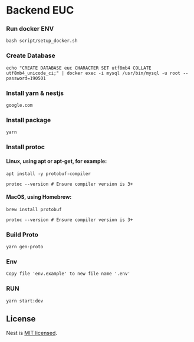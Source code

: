 # Backend EUC

### Run docker ENV

`bash script/setup_docker.sh`

### Create Database

`echo "CREATE DATABASE euc CHARACTER SET utf8mb4 COLLATE utf8mb4_unicode_ci;" | docker exec -i mysql /usr/bin/mysql -u root --password=190501
`

### Install yarn & nestjs

`google.com`

### Install package

`yarn`

### Install protoc

#### Linux, using apt or apt-get, for example:

`apt install -y protobuf-compiler`

`protoc --version # Ensure compiler version is 3+`

#### MacOS, using Homebrew:

`brew install protobuf`

`protoc --version # Ensure compiler version is 3+`

### Build Proto

`yarn gen-proto`

### Env

`Copy file 'env.example' to new file name '.env'`

### RUN

`yarn start:dev`

## License

Nest is [MIT licensed](LICENSE).
